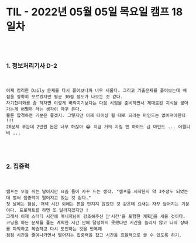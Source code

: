 # TIL - 2022년 05월 05일 목요일 캠프 18일차
<br>
<br>

### 1. 정보처리기사 D-2

<br>

    어제 정리한 Daily 문제를 다시 풀어보니까 너무 새롭다. 그리고 기출문제를 풀어보는데 배점을 정확히 모르겠지만 평균 30점 정도가 나오는 것 같다.  
    자기합리화를 좀 하자면 이렇게 벼락치기보다는 다음 시험을 준비하면서 제대로된 지식을 쌓아가는게 어떨까 라는 생각이 자꾸 든다.  
    물론 합격하면 기분은 좋겠지. 그렇지만 이제 더이상 될 대로 되라는 마인드는 없어져야한다 !!!  
    20문제 푸는데 2만원 돈은 너무 하잖아 😂 지금 거의 지킬 앤 하이드 급 마인드 ... 어쩔티비 ... 
    
<br>
<br>

### 2. 집중력

<br>

    캠프는 오늘 쉬는 날이지만 요즘 들어 자꾸 드는 생각. "캠프를 시작한지 약 3주정도 되었는데 벌써 집중력이 떨어지고 있는 것 같다."  
    첫 날에는 점심, 저녁 시간 외에는 폰을 만지지 않았던 것 같은데 요새는 자꾸 늘어지는 기분이다. 프로젝트를 하면 또 달라지겠지만 !
    그래서 이제 스터디 시간에 매니저님이 강조해주신 🔎'시간'을 포함한 계획🔎을 세울 것이다.  
    코딩을 하든 문제를 풀든 계획한 시간 안에 달성하지 못했다면 시간을 늘리지 않고 나의 상태를 파악하고 복습하고 다시 도전하는 것을 반복해  
    점점 시간을 줄여나가면서 떨어지는 집중력을 잡고 시간을 효율적으로 쓸 수 있도록 하기.